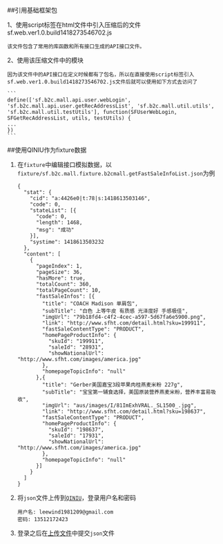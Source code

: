 ##引用基础框架包

1、使用script标签在html文件中引入压缩后的文件sf.web.ver1.0.build1418273546702.js

    该文件包含了常用的库函数和所有接口生成的API接口文件。

2、使用该压缩文件中的模块

    因为该文件中的API接口在定义时候都有了包名，所以在直接使用script标签引入sf.web.ver1.0.build1418273546702.js文件后就可以使用如下方式去访问了

    ```
    define(['sf.b2c.mall.api.user.webLogin', 'sf.b2c.mall.api.user.getRecAddressList', 'sf.b2c.mall.util.utils', 'sf.b2c.mall.util.testUtils'], function(SFUserWebLogin, SFGetRecAddressList, utils, testUtils) {
    ...
    })
    ```

##使用QINIU作为fixture数据

1. 在`fixture`中编辑接口模拟数据，以`fixture/sf.b2c.mall.fixture.b2cmall.getFastSaleInfoList.json`为例

    ```
    {
      "stat": {
        "cid": "a:4426e0|t:78|s:1418613503146",
        "code": 0,
        "stateList": [{
          "code": 0,
          "length": 1468,
          "msg": "成功"
        }],
        "systime": 1418613503232
      },
      "content": [
        {
          "pageIndex": 1,
          "pageSize": 36,
          "hasMore": true,
          "totalCount": 360,
          "totalPageCount": 10,
          "fastSaleInfos": [{
            "title": "COACH Madison 单肩包",
            "subTitle": "白色 上等牛皮 有质感 光泽度好 手感极佳",
            "imgUrl": "79b18fd4-c4f2-4cec-a597-5d67fa6e5900.png",
            "link": "http://www.sfht.com/detail.html?sku=199911",
            "fastSaleContentType": "PRODUCT",
            "homePageProductInfo": {
              "skuId": "199911",
              "saleId": "28931",
              "showNationalUrl": "http://www.sfht.com/images/america.jpg"
            },
            "homepageTopicInfo": "null"
          },{
            "title": "Gerber美国嘉宝3段苹果肉桂燕麦米粉 227g",
            "subTitle": "宝宝第一辅食选择，美国原装营养燕麦米粉，营养丰富易吸收",
            "imgUrl": "aus/images/I/81ImExhVRAL._SL1500_.jpg",
            "link": "http://www.sfht.com/detail.html?sku=198637",
            "fastSaleContentType": "PRODUCT",
            "homePageProductInfo": {
              "skuId": "198637",
              "saleId": "17931",
              "showNationalUrl": "http://www.sfht.com/images/america.jpg"
            },
            "homepageTopicInfo": "null"
          }]
        }
      ]
    }
    ```
2. 将`json`文件上传到[`QINIU`](https://portal.qiniu.com/signin)，登录用户名和密码
    ```
    用户名: leewind1981209@gmail.com
    密码: 13512172423
    ```
3. 登录之后在[上传文件](https://portal.qiniu.com/bucket/mdocshare/resource#1)中提交`json`文件
